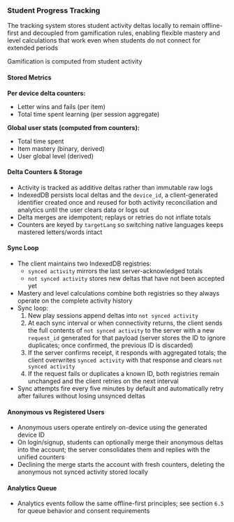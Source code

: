 ### Student Progress Tracking

The tracking system stores student activity deltas locally to remain offline-first and decoupled from gamification rules, enabling flexible mastery and level calculations that work even when students do not connect for extended periods

Gamification is computed from student activity

#### Stored Metrics

**Per device delta counters:**
- Letter wins and fails (per item)
- Total time spent learning (per session aggregate)

**Global user stats (computed from counters):**
- Total time spent
- Item mastery (binary, derived)
- User global level (derived)

#### Delta Counters & Storage

- Activity is tracked as additive deltas rather than immutable raw logs
- IndexedDB persists local deltas and the `device_id`, a client-generated identifier created once and reused for both activity reconciliation and analytics until the user clears data or logs out
- Delta merges are idempotent; replays or retries do not inflate totals
- Counters are keyed by `targetLang` so switching native languages keeps mastered letters/words intact

#### Sync Loop
- The client maintains two IndexedDB registries:
  - `synced activity` mirrors the last server-acknowledged totals
  - `not synced activity` stores new deltas that have not been accepted yet
- Mastery and level calculations combine both registries so they always operate on the complete activity history
- Sync loop:
  1. New play sessions append deltas into `not synced activity`
  2. At each sync interval or when connectivity returns, the client sends the full contents of `not synced activity` to the server with a new `request_id` generated for that payload (server stores the ID to ignore duplicates; once confirmed, the previous ID is discarded)
  3. If the server confirms receipt, it responds with aggregated totals; the client overwrites `synced activity` with that response and clears `not synced activity`
  4. If the request fails or duplicates a known ID, both registries remain unchanged and the client retries on the next interval
- Sync attempts fire every five minutes by default and automatically retry after failures without losing unsynced deltas

#### Anonymous vs Registered Users

- Anonymous users operate entirely on-device using the generated device ID
- On login/signup, students can optionally merge their anonymous deltas into the account; the server consolidates them and replies with the unified counters
- Declining the merge starts the account with fresh counters, deleting the anonymous not synced activity stored locally

#### Analytics Queue

- Analytics events follow the same offline-first principles; see section `6.5` for queue behavior and consent requirements
